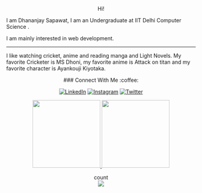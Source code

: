 <p align = "center" > Hi! </p>


I am Dhananjay Sapawat, I am an Undergraduate at IIT Delhi Computer Science .


I am mainly interested in web development.


**************************************************************************************************************************

I like watching cricket, anime and reading manga and Light Novels. My favorite Cricketer is MS Dhoni, my favorite anime is Attack on titan and my favorite character is Ayankouji Kiyotaka.

<p align ="center">  ### Connect With Me :coffee: </p>
<p align="center">
	<a href="https://www.linkedin.com/in/dhananjay-sapawat-3b628920b/"><img src="https://img.icons8.com/bubbles/50/000000/linkedin.png" alt="LinkedIn"/></a>
	<a href="https://www.instagram.com/dhan_man_jay_sapawat/"><img src="https://img.icons8.com/bubbles/50/000000/instagram.png" alt="Instagram"/></a>
	<a href="https://twitter.com/DhananjaySapaw1"><img src="https://img.icons8.com/bubbles/50/000000/twitter.png" alt="Twitter"/></a>
</p>


<p align ="center"> 
  <a href="https://github.com/DhananjaySapawat">
    <img height="180em" src="https://github-readme-stats.vercel.app/api?username=DhananjaySapawat&count_private=true&show_icons=true&theme=algolia&&include_all_commits=true"/>
    <img height="180em" src="https://github-readme-stats-eight-theta.vercel.app/api/top-langs/?username=DhananjaySapawat&count_private=true&hide=html,css,Makefile&layout=compact&langs_count=10&theme=algolia"/>
  </a>
</p>
	
<p align="center"> 
  count<br>
  <img src="https://profile-counter.glitch.me/DhananjaySapawat/count.svg" />
</p>


<!--
**DhananjaySapawat/DhananjaySapawat** is a ✨ _special_ ✨ repository because its `README.md` (this file) appears on your GitHub profile.

Here are some ideas to get you started:

- 🔭 I’m currently working on ...
- 🌱 I’m currently learning ...
- 👯 I’m looking to collaborate on ...
- 🤔 I’m looking for help with ...
- 💬 Ask me about ...
- 📫 How to reach me: ...
- 😄 Pronouns: ...
- ⚡ Fun fact: ...
-->



